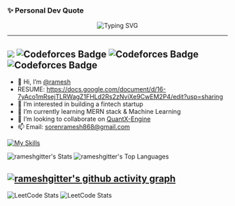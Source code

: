 ### ✨ Personal Dev Quote

<p align="center">
  <img src="https://readme-typing-svg.herokuapp.com?font=Fira+Code&pause=1000&color=4AE2FF&center=true&vCenter=true&width=435&lines=Turning+dreams+to+code+%E2%80%94+Ramesh_CS" alt="Typing SVG" />
</p>

-----------------------------------------------------------------------------------------------------------
![](https://komarev.com/ghpvc/?username=rameshgitter)
![Codeforces Badge](https://codeforces-readme-stats.vercel.app/api/badge?username=pixelpilgrims)
![Codeforces Badge](https://codeforces-readme-stats.vercel.app/api/badge?username=manav086)
![Codeforces Badge](https://codeforces-readme-stats.vercel.app/api/badge?username=funny_map_53)
------------------------------------------------------------------------------------------------------------
- 👋 Hi, I’m [@ramesh](https://rameshgitter.github.io/My-Portfolio/)
- RESUME: https://docs.google.com/document/d/16-7yAco1mRsejTLRWagZ1FHLd2Rs2zNviXe9CwEM2P4/edit?usp=sharing
- 👀 I’m interested in building a fintech startup
- 🌱 I’m currently learning MERN stack & Machine Learning
- 💞️ I’m looking to collaborate on [QuantX-Engine](https://github.com/rameshgitter/QuantX-Engine)
- 📫 Email: sorenramesh868@gmail.com

[![My Skills](https://skillicons.dev/icons?i=c,cpp,python,django,opencv,octave,js,html,css,tailwind,npm,nodejs,postman,mongodb,mysql,react,vite,vercel,nginx,nextjs,docker,kubernetes,solidity,linux,mint,vscode,vim,neovim)](https://skillicons.dev)

<!---
rameshgitter/rameshgitter is a ✨ special ✨ repository because its `README.md` (this file) appears on your GitHub profile.
You can click the Preview link to take a look at your changes.
--->

![rameshgitter's Stats](https://github-readme-stats.vercel.app/api?username=rameshgitter&theme=vue-dark&show_icons=true&hide_border=true&count_private=true)
![rameshgitter's Top Languages](https://github-readme-stats.vercel.app/api/top-langs/?username=rameshgitter&theme=vue-dark&show_icons=true&hide_border=true&layout=compact)

[![rameshgitter's github activity graph](https://github-readme-activity-graph.vercel.app/graph?username=rameshgitter)](https://github.com/rameshgitter/github-readme-activity-graph)
----------------------------------------------------------------------------------------------------------------------------------------------------------------------------------------
![LeetCode Stats](https://leetcard.jacoblin.cool/sorenramesh868?theme=forest&font=Zen%20Maru%20Gothic&ext=heatmap)
![LeetCode Stats](https://leetcard.jacoblin.cool/funny_map_53?theme=forest&font=Zen%20Maru%20Gothic&ext=contest)
